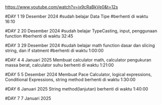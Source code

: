 https://www.youtube.com/watch?v=ix9cRaBkVe0&t=12s

#DAY 1 19 Desember 2024
#sudah belajar Data Tipe 
#berhenti di waktu 16:10

#DAY 2 20 Desember 2024
#sudah belajar TypeCasting, input, penggunaan function 
#berhenti  di waktu 32:45

#DAY 3 29 Desember 2024
#sudah belajar math function dasar dan slicing string, dan if statment
#berhenti di waktu 1:00:00

#DAY 4  4 Januari 2025
Membuat calculator math, calculator pengukuran massa berat, calculator suhu
berhenti di waktu 1:21:00

#DAY 5 5 Desember 2024
Membuat Pace Calculator, logical expressions, Conditional Expressions, string method
berhenti di waktu 1:30:00

#DAY 6 Januari 2025
String method(lanjutan)
berhenti di waktu 1:40:00

#DAY 7 7 Januari 2025
